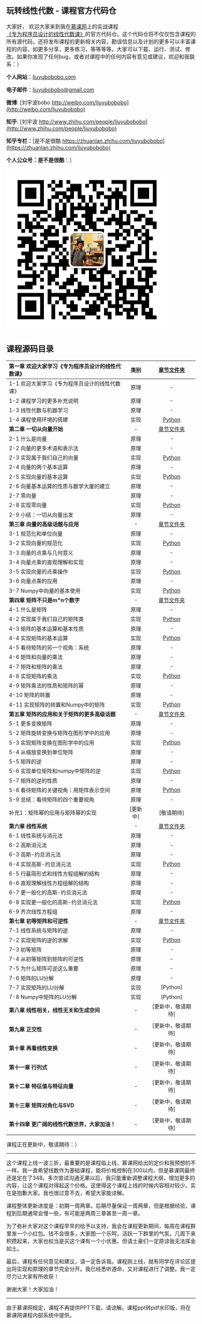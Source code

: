 ## 玩转线性代数 - 课程官方代码仓

大家好， 欢迎大家来到我在[慕课网](http://www.imooc.com/)上的实战课程[《专为程序员设计的线性代数课》](https://coding.imooc.com/class/260.html)的官方代码仓。这个代码仓将不仅仅包含课程的所有源代码，还将发布课程的更新相关内容，勘误信息以及计划的更多可以丰富课程的内容，如更多分享，更多练习，等等等等。大家可以下载、运行、测试、修改。如果你发现了任何bug，或者对课程中的任何内容有意见或建议，欢迎和我联系：）

**个人网站**：[liuyubobobo.com](http://liuyubobobo.com)

**电子邮件**：[liuyubobobo@gmail.com](mailto:liuyubobobo@gmail.com)

**微博**: [刘宇波bobo http://weibo.com/liuyubobobo](http://weibo.com/liuyubobobo)

**知乎**: [刘宇波 http://www.zhihu.com/people/liuyubobobo](http://www.zhihu.com/people/liuyubobobo)

**知乎专栏：**[是不是很酷 https://zhuanlan.zhihu.com/liuyubobobo](https://zhuanlan.zhihu.com/liuyubobobo)

**个人公众号：是不是很酷**：）

![qrcode](qrcode.jpg)


## 课程源码目录 

| **第一章 欢迎大家学习《专为程序员设计的线性代数课》** | 类别 | [章节文件夹](01-Introduction/) |
| :--- | :---: | :---: |
| 1-1 欢迎大家学习《专为程序员设计的线性代数课》 | 原理 | - |
| 1-2 课程学习的更多补充说明 | 原理 | - |
| 1-3 线性代数与机器学习 | 原理 | - |
| 1-4 课程使用环境的搭建 | 实现 | [Python](01-Introduction/04-Development-Enviroment-Setup/) |
| **第二章 一切从向量开始** | - | [章节文件夹](02-Vectors/) |
| 2-1 什么是向量 | 原理 | - |
| 2-2 向量的更多术语和表示法 | 原理 | - |
| 2-3 实现属于我们自己的向量 | 实现 | [Python](02-Vectors/03-Implement-Our-Own-Vector/) |
| 2-4 向量的两个基本运算 | 原理 | - |
| 2-5 实现向量的基本运算 | 实现 |[Python](02-Vectors/05-Implement-Vector-Operations/) |
| 2-6 向量基本运算的性质与数学大厦的建立 | 原理 | - |
| 2-7 零向量 | 原理 | - |
| 2-8 实现零向量 | 实现 | [Python](02-Vectors/08-Implementation-of-Zero-Vector/) |
| 2-9 小结：一切从向量出发 | 原理 | - |
| **第三章 向量的高级话题与应用** | - | [章节文件夹](03-More-about-Vectors/) |
| 3-1 规范化和单位向量 | 原理 | - |
| 3-2 实现向量的规范化 | 实现 | [Python](03-More-about-Vectors/02-Normalization-Implementation/) |
| 3-3 向量的点乘与几何意义 | 原理 | - |
| 3-4 向量点乘的直观理解和实现 | 原理 | - |
| 3-5 实现向量的点乘操作 | 实现 | [Python](03-More-about-Vectors/05-Implementations-of-Dot-Product/) |
| 3-6 向量点乘的应用 | 原理 | - |
| 3-7 Numpy中向量的基本使用 | 实现 | [Python](03-More-about-Vectors/07-Vectors-in-Numpy/) |
| **第四章 矩阵不只是m\*n个数字** | - | [章节文件夹](04-The-Matrix/) |
| 4-1 什么是矩阵 | 原理 | - |
| 4-2 实现属于我们自己的矩阵类 | 实现 | [Python](04-The-Matrix/02-Implement-Our-Own-Matrix/) |
| 4-3 矩阵的基本运算和基本性质 | 原理 | - |
| 4-4 实现矩阵的基本运算 | 实现 | [Python](04-The-Matrix/04-Implement-Basic-Operations-of-Matrix/) |
| 4-5 看待矩阵的另一个视角：系统 | 原理 | - |
| 4-6 矩阵和向量的乘法 | 原理 | - |
| 4-7 矩阵和矩阵的乘法 | 原理 | - |
| 4-8 实现矩阵的乘法 | 实现 | [Python](04-The-Matrix/08-Implement-Matrix-Multiplication/) |
| 4-9 矩阵乘法的性质和矩阵的幂 | 原理 | - |
| 4-10 矩阵的转置 | 原理 | - |
| 4-11 实现矩阵的转置和Numpy中的矩阵 | 实现 | [Python](04-The-Matrix/11-Implement-Matrix-Transpose-and-Numpy-Matrix/) | 
| **第五章 矩阵的应用和关于矩阵的更多高级话题** | - | [章节文件夹](05-More-about-Matrix/) |
| 5-1 更多变换矩阵 | 原理 | - |
| 5-2 矩阵旋转变换与矩阵在图形学中的应用 | 原理 | - |
| 5-3 实现矩阵变换在图形学中的应用 | 实现 | [Python](05-More-about-Matrix/02-Implement-Matrix-Transformations/) |
| 5-4 从缩放变换到单位矩阵 | 原理 | - |
| 5-5 矩阵的逆 | 原理 | - |
| 5-6 实现单位矩阵和numpy中矩阵的逆 | 实现 | [Python](05-More-about-Matrix/06-Implement-Identity-Matrix-and-Inverse-of-a-Matrix-in-Numpy/) |
| 5-7 矩阵的逆的性质 | 原理 | - |
| 5-8 看待矩阵的关键视角：用矩阵表示空间 | 原理 | [Python](05-More-about-Matrix/08-Matrix-and-Space) |
| 5-9 总结：看待矩阵的四个重要视角 | 原理 | - |
| 补充1：矩阵幂的应用与矩阵幂的实现 | [更新中] | [敬请期待] |
| **第六章 线性系统** | - | [章节文件夹](06-Linear-System/) |
| 6-1 线性系统与消元法 | 原理 | - | 
| 6-2 高斯消元法 | 原理 | - |
| 6-3 高斯-约旦消元法 | 原理 | - |
| 6-4 实现高斯-约旦消元法 | 实现 | [Python](06-Linear-System/04-Implement-Gauss-Jordan-Elimination/) |
| 6-5 行最简形式和线性方程组解的结构 | 原理 | - |
| 6-6 直观理解线性方程组解的结构 | 原理 | - |
| 6-7 更一般化的高斯-约旦消元法 | 原理 | - |
| 6-8 实现更一般化的高斯-约旦消元法 | 实现 | [Python](06-Linear-System/08-Implement-General-Gauss-Jordan-Elimination/) |
| 6-9 齐次线性方程组 | 原理 | - |
| **第七章 初等矩阵和可逆性** | - | [章节文件夹](07-Elemental-Matrices-and-The-Properties-of-Inversion/) |
| 7-1 线性系统与矩阵的逆 | 原理 | - |
| 7-2 实现矩阵的逆的求解 | 实现 | [Python](07-Elemental-Matrices-and-The-Properties-of-Inversion/) |
| 7-3 初等矩阵 | 原理 | - |
| 7-4 从初等矩阵到矩阵的可逆性 | 原理 | - |
| 7-5 为什么矩阵可逆这么重要 | 原理 | - |
| 7-6 矩阵的LU分解 | 原理 | - |
| 7-7 实现矩阵的LU分解 | 实现 | [Python] |
| 7-8 Numpy中矩阵的LU分解 | 实现 | [Python] |
| **第八章 线性相关，线性无关和生成空间** | - | [更新中，敬请期待] |
| | | |
| **第九章 正交性** | - | [更新中，敬请期待] |
| | | |
| **第十章 再看线性变换** | - | [更新中，敬请期待] |
| | | |
| **第十一章 行列式** | - | [更新中，敬请期待] |
| | | |
| **第十二章 特征值与特征向量** | - | [更新中，敬请期待] |
| | | |
| **第十三章 矩阵对角化与SVD** | - | [更新中，敬请期待] |
| | | |
| **第十四章 更广阔的线性代数世界，大家加油！** | - | [更新中，敬请期待] |
| | | |

课程正在更新中，敬请期待：）

---

这个课程上线一波三折，最重要的是课程临上线，慕课网给出的定价和我预想的不一样。我一直希望线数作为基础课程，能将价格控制在300以内，但是慕课网最终还是定在了348。多次尝试沟通无果以后，我只能重新调整课程大纲，增加更多的内容，让这个课程对得起这个价格。这使得这个课程上线的时候内容相对较少。实在是抱歉大家。我也很过意不去，希望大家能谅解。

课程整体更新进度是：初期一周两章。后期尽量保证一周两章，但是根据经验，课程到后期通常会慢一些，有可能是两周三章甚至一周一章。

为了弥补大家对这个课程早早的给予以支持，我会在课程更新期间，每周在课程群里发一个小红包。钱不会很多，大家图一个乐呵，活跃一下群里的气氛，几周下来积攒起来，大家也权当是买这个课有一个小优惠。但请土豪们一定原谅我无法挥金如土。

最后，课程有任何意见和建议，请一定告诉我。课程刚上线，就有同学在评论区提出将实现和原理的章节完全分开。我已经悉听遵命，又对课程进行了调整。我一定尽力让大家有所收获！

谢谢大家！大家加油！

---

由于慕课网规定，课程不再提供PPT下载，请谅解。课程ppt转pdf水印版，将在慕课网课程内部系统中提供。

